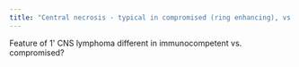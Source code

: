 ```yaml
---
title: "Central necrosis - typical in compromised (ring enhancing), vs. no central necrosis in competent."
---
```

Feature of 1' CNS lymphoma different in immunocompetent vs. compromised?

